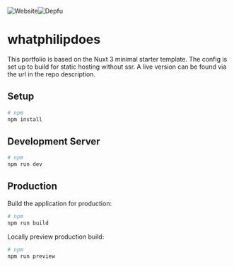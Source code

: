 <img alt="Website" src="https://img.shields.io/website?url=https%3A%2F%2Fwhatphilipdoes.com%2F&style=flat-square"><img alt="Depfu" src="https://img.shields.io/depfu/dependencies/github/whatphilipcodes%2Fwhatphilipdoes?style=flat-square">

# whatphilipdoes

This portfolio is based on the Nuxt 3 minimal starter template. The config is set up to build for static hosting without ssr. A live version can be found via the url in the repo description.

## Setup

```bash
# npm
npm install
```

## Development Server

```bash
# npm
npm run dev
```

## Production

Build the application for production:

```bash
# npm
npm run build
```

Locally preview production build:

```bash
# npm
npm run preview
```
